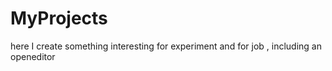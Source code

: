 MyProjects
==========

here I create something interesting for experiment and for job , including an openeditor
